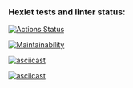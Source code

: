 ### Hexlet tests and linter status:
[![Actions Status](https://github.com/Vain560/frontend-project-44/actions/workflows/hexlet-check.yml/badge.svg)](https://github.com/Vain560/frontend-project-44/actions)

[![Maintainability](https://api.codeclimate.com/v1/badges/3b0973c58922043b19d5/maintainability)](https://codeclimate.com/github/Vain560/frontend-project-44/maintainability)

[![asciicast](https://asciinema.org/a/ROw5QY8M6WjqLOPy5Aoosi6Z2.svg)](https://asciinema.org/a/ROw5QY8M6WjqLOPy5Aoosi6Z2)

[![asciicast](https://asciinema.org/a/DxP8PI3tu4WGWbs4pzR8mx89X.svg)](https://asciinema.org/a/DxP8PI3tu4WGWbs4pzR8mx89X)
